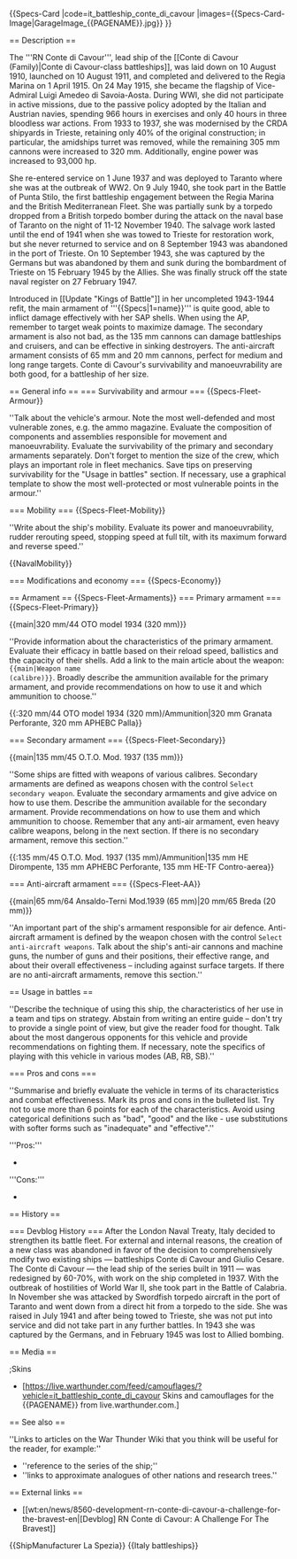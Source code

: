 {{Specs-Card
|code=it_battleship_conte_di_cavour
|images={{Specs-Card-Image|GarageImage_{{PAGENAME}}.jpg}}
}}

== Description ==
<!-- ''In the first part of the description, cover the history of the ship's creation and military application. In the second part, tell the reader about using this ship in the game. Add a screenshot: if a beginner player has a hard time remembering vehicles by name, a picture will help them identify the ship in question.'' -->
The '''RN Conte di Cavour''', lead ship of the [[Conte di Cavour (Family)|Conte di Cavour-class battleships]], was laid down on 10 August 1910, launched on 10 August 1911, and completed and delivered to the Regia Marina on 1 April 1915. On 24 May 1915, she became the flagship of Vice-Admiral Luigi Amedeo di Savoia-Aosta. During WWI, she did not participate in active missions, due to the passive policy adopted by the Italian and Austrian navies, spending 966 hours in exercises and only 40 hours in three bloodless war actions. From 1933 to 1937, she was modernised by the CRDA shipyards in Trieste, retaining only 40% of the original construction; in particular, the amidships turret was removed, while the remaining 305 mm cannons were increased to 320 mm. Additionally, engine power was increased to 93,000 hp.

She re-entered service on 1 June 1937 and was deployed to Taranto where she was at the outbreak of WW2. On 9 July 1940, she took part in the Battle of Punta Stilo, the first battleship engagement between the Regia Marina and the British Mediterranean Fleet. She was partially sunk by a torpedo dropped from a British torpedo bomber during the attack on the naval base of Taranto on the night of 11-12 November 1940. The salvage work lasted until the end of 1941 when she was towed to Trieste for restoration work, but she never returned to service and on 8 September 1943 was abandoned in the port of Trieste. On 10 September 1943, she was captured by the Germans but was abandoned by them and sunk during the bombardment of Trieste on 15 February 1945 by the Allies. She was finally struck off the state naval register on 27 February 1947.

Introduced in [[Update "Kings of Battle"]] in her uncompleted 1943-1944 refit, the main armament of '''{{Specs|1=name}}''' is quite good, able to inflict damage effectively with her SAP shells. When using the AP, remember to target weak points to maximize damage. The secondary armament is also not bad, as the 135 mm cannons can damage battleships and cruisers, and can be effective in sinking destroyers. The anti-aircraft armament consists of 65 mm and 20 mm cannons, perfect for medium and long range targets. Conte di Cavour's survivability and manoeuvrability are both good, for a battleship of her size.

== General info ==
=== Survivability and armour ===
{{Specs-Fleet-Armour}}
<!-- ''Talk about the vehicle's armour. Note the most well-defended and most vulnerable zones, e.g. the ammo magazine. Evaluate the composition of components and assemblies responsible for movement and manoeuvrability. Evaluate the survivability of the primary and secondary armaments separately. Don't forget to mention the size of the crew, which plays an important role in fleet mechanics. Save tips on preserving survivability for the "Usage in battles" section. If necessary, use a graphical template to show the most well-protected or most vulnerable points in the armour.'' -->
''Talk about the vehicle's armour. Note the most well-defended and most vulnerable zones, e.g. the ammo magazine. Evaluate the composition of components and assemblies responsible for movement and manoeuvrability. Evaluate the survivability of the primary and secondary armaments separately. Don't forget to mention the size of the crew, which plays an important role in fleet mechanics. Save tips on preserving survivability for the "Usage in battles" section. If necessary, use a graphical template to show the most well-protected or most vulnerable points in the armour.''

=== Mobility ===
{{Specs-Fleet-Mobility}}
<!-- ''Write about the ship's mobility. Evaluate its power and manoeuvrability, rudder rerouting speed, stopping speed at full tilt, with its maximum forward and reverse speed.'' -->
''Write about the ship's mobility. Evaluate its power and manoeuvrability, rudder rerouting speed, stopping speed at full tilt, with its maximum forward and reverse speed.''

{{NavalMobility}}

=== Modifications and economy ===
{{Specs-Economy}}

== Armament ==
{{Specs-Fleet-Armaments}}
=== Primary armament ===
{{Specs-Fleet-Primary}}
<!-- ''Provide information about the characteristics of the primary armament. Evaluate their efficacy in battle based on their reload speed, ballistics and the capacity of their shells. Add a link to the main article about the weapon: <code><nowiki>{{main|Weapon name (calibre)}}</nowiki></code>. Broadly describe the ammunition available for the primary armament, and provide recommendations on how to use it and which ammunition to choose.'' -->
{{main|320 mm/44 OTO model 1934 (320 mm)}}

''Provide information about the characteristics of the primary armament. Evaluate their efficacy in battle based on their reload speed, ballistics and the capacity of their shells. Add a link to the main article about the weapon: <code><nowiki>{{main|Weapon name (calibre)}}</nowiki></code>. Broadly describe the ammunition available for the primary armament, and provide recommendations on how to use it and which ammunition to choose.''

{{:320 mm/44 OTO model 1934 (320 mm)/Ammunition|320 mm Granata Perforante, 320 mm APHEBC Palla}}

=== Secondary armament ===
{{Specs-Fleet-Secondary}}
<!-- ''Some ships are fitted with weapons of various calibres. Secondary armaments are defined as weapons chosen with the control <code>Select secondary weapon</code>. Evaluate the secondary armaments and give advice on how to use them. Describe the ammunition available for the secondary armament. Provide recommendations on how to use them and which ammunition to choose. Remember that any anti-air armament, even heavy calibre weapons, belong in the next section. If there is no secondary armament, remove this section.'' -->
{{main|135 mm/45 O.T.O. Mod. 1937 (135 mm)}}

''Some ships are fitted with weapons of various calibres. Secondary armaments are defined as weapons chosen with the control <code>Select secondary weapon</code>. Evaluate the secondary armaments and give advice on how to use them. Describe the ammunition available for the secondary armament. Provide recommendations on how to use them and which ammunition to choose. Remember that any anti-air armament, even heavy calibre weapons, belong in the next section. If there is no secondary armament, remove this section.''

{{:135 mm/45 O.T.O. Mod. 1937 (135 mm)/Ammunition|135 mm HE Dirompente, 135 mm APHEBC Perforante, 135 mm HE-TF Contro-aerea}}

=== Anti-aircraft armament ===
{{Specs-Fleet-AA}}
<!-- ''An important part of the ship's armament responsible for air defence. Anti-aircraft armament is defined by the weapon chosen with the control <code>Select anti-aircraft weapons</code>. Talk about the ship's anti-air cannons and machine guns, the number of guns and their positions, their effective range, and about their overall effectiveness – including against surface targets. If there are no anti-aircraft armaments, remove this section.'' -->
{{main|65 mm/64 Ansaldo-Terni Mod.1939 (65 mm)|20 mm/65 Breda (20 mm)}}

''An important part of the ship's armament responsible for air defence. Anti-aircraft armament is defined by the weapon chosen with the control <code>Select anti-aircraft weapons</code>. Talk about the ship's anti-air cannons and machine guns, the number of guns and their positions, their effective range, and about their overall effectiveness – including against surface targets. If there are no anti-aircraft armaments, remove this section.''

== Usage in battles ==
<!-- ''Describe the technique of using this ship, the characteristics of her use in a team and tips on strategy. Abstain from writing an entire guide – don't try to provide a single point of view, but give the reader food for thought. Talk about the most dangerous opponents for this vehicle and provide recommendations on fighting them. If necessary, note the specifics of playing with this vehicle in various modes (AB, RB, SB).'' -->
''Describe the technique of using this ship, the characteristics of her use in a team and tips on strategy. Abstain from writing an entire guide – don't try to provide a single point of view, but give the reader food for thought. Talk about the most dangerous opponents for this vehicle and provide recommendations on fighting them. If necessary, note the specifics of playing with this vehicle in various modes (AB, RB, SB).''

=== Pros and cons ===
<!-- ''Summarise and briefly evaluate the vehicle in terms of its characteristics and combat effectiveness. Mark its pros and cons in the bulleted list. Try not to use more than 6 points for each of the characteristics. Avoid using categorical definitions such as "bad", "good" and the like - use substitutions with softer forms such as "inadequate" and "effective".'' -->
''Summarise and briefly evaluate the vehicle in terms of its characteristics and combat effectiveness. Mark its pros and cons in the bulleted list. Try not to use more than 6 points for each of the characteristics. Avoid using categorical definitions such as "bad", "good" and the like - use substitutions with softer forms such as "inadequate" and "effective".''

'''Pros:'''

*

'''Cons:'''

*

== History ==
<!-- ''Describe the history of the creation and combat usage of the ship in more detail than in the introduction. If the historical reference turns out to be too long, take it to a separate article, taking a link to the article about the ship and adding a block "/History" (example: <nowiki>https://wiki.warthunder.com/(Ship-name)/History</nowiki>) and add a link to it here using the <code>main</code> template. Be sure to reference text and sources by using <code><nowiki><ref></ref></nowiki></code>, as well as adding them at the end of the article with <code><nowiki><references /></nowiki></code>. This section may also include the ship's dev blog entry (if applicable) and the in-game encyclopedia description (under <code><nowiki>=== In-game description ===</nowiki></code>, also if applicable).'' -->
=== Devblog History ===
After the London Naval Treaty, Italy decided to strengthen its battle fleet. For external and internal reasons, the creation of a new class was abandoned in favor of the decision to comprehensively modify two existing ships — battleships Conte di Cavour and Giulio Cesare. The Conte di Cavour — the lead ship of the series built in 1911 — was redesigned by 60-70%, with work on the ship completed in 1937. With the outbreak of hostilities of World War II, she took part in the Battle of Calabria. In November she was attacked by Swordfish torpedo aircraft in the port of Taranto and went down from a direct hit from a torpedo to the side. She was raised in July 1941 and after being towed to Trieste, she was not put into service and did not take part in any further battles. In 1943 she was captured by the Germans, and in February 1945 was lost to Allied bombing.

== Media ==
<!-- ''Excellent additions to the article would be video guides, screenshots from the game, and photos.'' -->

;Skins

* [https://live.warthunder.com/feed/camouflages/?vehicle=it_battleship_conte_di_cavour Skins and camouflages for the {{PAGENAME}} from live.warthunder.com.]

== See also ==
<!-- ''Links to articles on the War Thunder Wiki that you think will be useful for the reader, for example:''
* ''reference to the series of the ship;''
* ''links to approximate analogues of other nations and research trees.'' -->
''Links to articles on the War Thunder Wiki that you think will be useful for the reader, for example:''

* ''reference to the series of the ship;''
* ''links to approximate analogues of other nations and research trees.''

== External links ==
<!-- ''Paste links to sources and external resources, such as:''
* ''topic on the official game forum;''
* ''other literature.'' -->

* [[wt:en/news/8560-development-rn-conte-di-cavour-a-challenge-for-the-bravest-en|[Devblog] RN Conte di Cavour: A Challenge For The Bravest]]

{{ShipManufacturer La Spezia}}
{{Italy battleships}}